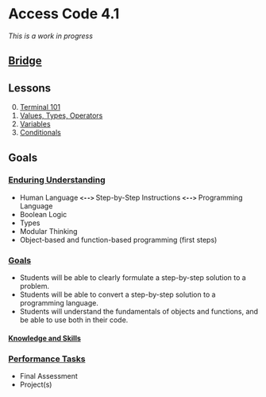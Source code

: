 # <b>Access Code 4.1</b>

*This is a work in progress*

## <b><u>Bridge</u></b>

## Lessons

0. [Terminal 101](bridge/lessons/00_terminal.md)
1. [Values, Types, Operators](bridge/lessons/01_values.md)
2. [Variables](bridge/lessons/02_variables.md)
3. [Conditionals](bridge/lessons/03_conditionals.md)

## Goals

### <u>Enduring Understanding</u>

* Human Language <b>`<-->` </b>Step-by-Step Instructions <b>`<-->`</b> Programming Language
* Boolean Logic
* Types
* Modular Thinking
* Object-based and function-based programming (first steps)

### <u>Goals</u>

* Students will be able to clearly formulate a step-by-step solution to a problem.
* Students will be able to convert a step-by-step solution to a programming language.
* Students will understand the fundamentals of objects and functions, and be able to use both in their code.


#### <u>Knowledge and Skills</u>

### <u>Performance Tasks</u>

* Final Assessment
* Project(s)